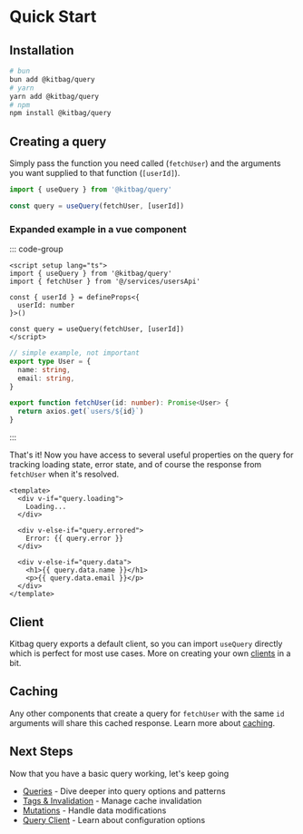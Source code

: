 # Quick Start

## Installation

```bash
# bun
bun add @kitbag/query
# yarn
yarn add @kitbag/query
# npm
npm install @kitbag/query
```

## Creating a query

Simply pass the function you need called (`fetchUser`) and the arguments you want supplied to that function (`[userId]`).

```ts
import { useQuery } from '@kitbag/query'

const query = useQuery(fetchUser, [userId])
```

### Expanded example in a vue component

::: code-group

```vue [UserPage.vue]
<script setup lang="ts">
import { useQuery } from '@kitbag/query'
import { fetchUser } from '@/services/usersApi'

const { userId } = defineProps<{
  userId: number
}>()

const query = useQuery(fetchUser, [userId])
</script>
```

```ts [usersApi.ts]
// simple example, not important
export type User = {
  name: string,
  email: string,
}

export function fetchUser(id: number): Promise<User> {
  return axios.get(`users/${id}`)
}
```

:::

That's it! Now you have access to several useful properties on the query for tracking loading state, error state, and of course the response from `fetchUser` when it's resolved.

```vue
<template>
  <div v-if="query.loading">
    Loading...
  </div>
  
  <div v-else-if="query.errored">
    Error: {{ query.error }}
  </div>
  
  <div v-else-if="query.data">
    <h1>{{ query.data.name }}</h1>
    <p>{{ query.data.email }}</p>
  </div>
</template>
```

## Client

Kitbag query exports a default client, so you can import `useQuery` directly which is perfect for most use cases. More on creating your own [clients](/core-concepts/query-client) in a bit.

## Caching

Any other components that create a query for `fetchUser` with the same `id` arguments will share this cached response. Learn more about [caching](/core-concepts/caching).

## Next Steps

Now that you have a basic query working, let's keep going

- [Queries](/core-concepts/queries) - Dive deeper into query options and patterns
- [Tags & Invalidation](/core-concepts/tags-invalidation) - Manage cache invalidation
- [Mutations](/core-concepts/mutations) - Handle data modifications
- [Query Client](/core-concepts/query-client) - Learn about configuration options